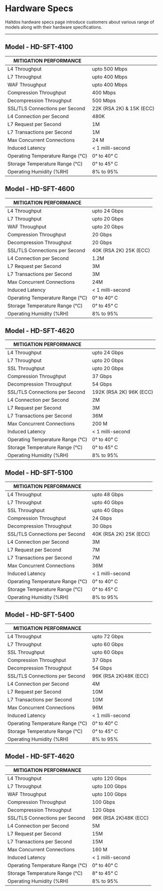 # Hardware Specs
Haltdos hardware specs page introduce customers about various range of models along with their hardware specifications.

---

## Model - HD-SFT-4100
| MITIGATION PERFORMANCE          |                          |
|-------------------------------- |------------------------- |
| L4 Throughput                   | upto 500 Mbps            |
| L7 Throughput                   | upto 400 Mbps            |
| WAF Throughput                  | upto 400 Mbps            |
| Compression Throughput          | 400 Mbps                 |
| Decompression Throughput        | 500 Mbps                 |
| SSL/TLS Connections per Second  | 22K (RSA 2K) & 15K (ECC) |
| L4 Connection per Second        | 480K                     |
| L7 Request per Second           | 1M                       |
| L7 Transactions per Second      | 1M                       |
| Max Concurrent Connections      | 24 M                     |
| Induced Latency                 | < 1 milli-second         |
| Operating Temperature Range (°C)| 0° to 40° C              |
| Storage Temperature Range (°C)  | 0° to 45° C              |
| Operating Humidity (%RH)        | 8% to 95%                |



## Model - HD-SFT-4600
| MITIGATION PERFORMANCE         |                          |
|--------------------------------|--------------------------|
| L4 Throughput                  | upto 24 Gbps             |
| L7 Throughput                  | upto 20 Gbps             |
| WAF Throughput                 | upto 20 Gbps             |
| Compression Throughput         | 20 Gbps                  |
| Decompression Throughput       | 20 Gbps                  |
| SSL/TLS Connections per Second | 40K (RSA 2K) 25K (ECC)   |
| L4 Connection per Second       | 1.2M                     |
| L7 Request per Second          | 3M                       |
| L7 Transactions per Second     | 3M                       |
| Max Concurrent Connections     | 24M                      |
| Induced Latency                | < 1 milli-second         |
| Operating Temperature Range (°C)| 0° to 40° C             |
| Storage Temperature Range (°C)  | 0° to 45° C             |
| Operating Humidity (%RH)       | 8% to 95%                |



## Model - HD-SFT-4620 
| MITIGATION PERFORMANCE         |                          |
|--------------------------------|--------------------------|
| L4 Throughput                  | upto 24 Gbps             |
| L7 Throughput                  | upto 20 Gbps             |
| SSL Throughput                 | upto 20 Gbps             |
| Compression Throughput         | 37 Gbps                  |
| Decompression Throughput       | 54 Gbps                  |
| SSL/TLS Connections per Second | 192K (RSA 2K) 96K (ECC)  |
| L4 Connection per Second       | 2M                       |
| L7 Request per Second          | 3M                       |
| L7 Transactions per Second     | 36M                      |
| Max Concurrent Connections     | 200 M                    |
| Induced Latency                | < 1 milli-second         |
| Operating Temperature Range (°C)| 0° to 40° C             |
| Storage Temperature Range (°C)  | 0° to 45° C             |
| Operating Humidity (%RH)       | 8% to 95%                |



## Model - HD-SFT-5100
| MITIGATION PERFORMANCE          |                           |
|---------------------------------|-------------------------- |
| L4 Throughput                   | upto 48 Gbps              |
| L7 Throughput                   | upto 40 Gbps              |
| SSL Throughput                  | upto 40 Gbps              |
| Compression Throughput          | 24 Gbps                   |
| Decompression Throughput        | 30 Gbps                   |
| SSL/TLS Connections per Second  | 40K (RSA 2K) 25K (ECC)    |
| L4 Connection per Second        | 3M                        |
| L7 Request per Second           | 7M                        |
| L7 Transactions per Second      | 7M                        |
| Max Concurrent Connections      | 36M                       |
| Induced Latency                 | < 1 milli-second          |
| Operating Temperature Range (°C)| 0° to 40° C               |
| Storage Temperature Range (°C)  | 0° to 45° C               |
| Operating Humidity (%RH)        | 8% to 95%                 |



## Model - HD-SFT-5400
| MITIGATION PERFORMANCE         |                           |
|--------------------------------|-------------------------- |
| L4 Throughput                  | upto 72 Gbps              |
| L7 Throughput                  | upto 60 Gbps              |
| SSL Throughput                 | upto 60 Gbps              |
| Compression Throughput         | 37 Gbps                   |
| Decompression Throughput       | 54 Gbps                   |
| SSL/TLS Connections per Second | 96K (RSA 2K)48K (ECC)     |
| L4 Connection per Second       | 4M                        |
| L7 Request per Second          | 10M                       |
| L7 Transactions per Second     | 10M                       |
| Max Concurrent Connections     | 96M                       |
| Induced Latency                | < 1 milli-second          |
| Operating Temperature Range (°C)| 0° to 40° C              |
| Storage Temperature Range (°C)  | 0° to 45° C              |
| Operating Humidity (%RH)       | 8% to 95%                 |



## Model - HD-SFT-4620 
| MITIGATION PERFORMANCE          |                          |
|-------------------------------- |--------------------------|
| L4 Throughput                   | upto 120 Gbps            |
| L7 Throughput                   | upto 100 Gbps            |
| WAF Throughput                  | upto 100 Gbps            |
| Compression Throughput          | 100 Gbps                 |
| Decompression Throughput        | 120 Gbps                 |
| SSL/TLS Connections per Second  | 96K (RSA 2K)48K (ECC)    |
| L4 Connection per Second        | 5M                       |
| L7 Request per Second           | 15M                      |
| L7 Transactions per Second      | 15M                      |
| Max Concurrent Connections      | 160 M                    |
| Induced Latency                 | < 1 milli-second         |
| Operating Temperature Range (°C)| 0° to 40° C              |
| Storage Temperature Range (°C)  | 8° to 45° C              |
| Operating Humidity (%RH)        | 8% to 95%                |